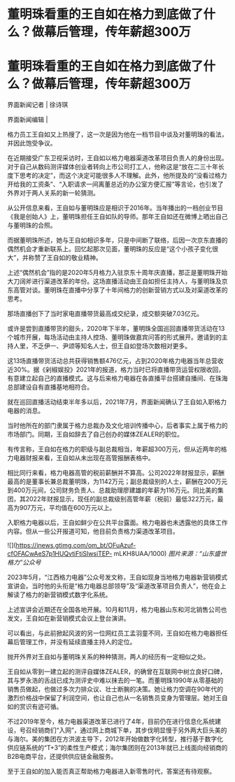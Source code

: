 # 董明珠看重的王自如在格力到底做了什么？做幕后管理，传年薪超300万

# 董明珠看重的王自如在格力到底做了什么？做幕后管理，传年薪超300万

界面新闻记者 | 徐诗琪

界面新闻编辑 |

格力员工王自如又上热搜了，这一次是因为他在一档节目中谈及对董明珠的看法，并因此饱受争议。

在近期接受广东卫视采访时，王自如以格力电器渠道改革项目负责人的身份出现。对于自己从数码测评媒体创业者转向上市公司打工人，他称这是“放在二三十年长度下思考的决定”，而这个决定可能很多人不理解。此外，他所提及的“没看过格力开给我的工资条”、“入职请求一间离董总近的办公室方便汇报”等言论，也引发了外界对于两人关系的新一轮猜测。

从公开信息来看，王自如与董明珠应是相识于2016年。当年播出的一档创业节目《我是创始人》上，董明珠担任王自如队的导师。那年王自如还在微博上晒出自己与董明珠的合照。

而据董明珠所述，她与王自如相识多年，只是中间断了联络，后因一次京东直播的偶然机会才重新联系上。回忆起那次见面，董明珠的反应是“这个小孩子变化很大”，并称赞了王自如的敬业精神。

上述“偶然机会”指的是2020年5月格力入驻京东十周年庆直播，那正是董明珠开始大刀阔斧进行渠道改革的年份。这场直播活动由王自如担任主持人，与董明珠及京东高管对谈。董明珠在直播中分享了十年间格力的创新营销方式以及对渠道改革的思考。

那场直播创下了当时家电直播带货最高成交纪录，成交额突破7.03亿元。

或许是尝到直播带货的甜头，2020年下半年，董明珠全国巡回直播带货活动在13个城市开展，每场活动由主持人控场、董明珠做嘉宾问答的形式展开。邀请到的主持人里，不乏伊一、尹颂等知名人士，但王自如登场次数相对更多。

这13场直播带货活动总共获得销售额476亿元，占到2020年格力电器当年总营收近30%。据《剁椒娱投》2021年的报道，格力当时已将直播带货运营权限收回，有意建立起自己的直播模式。这与后来格力电器在各直播平台搭建自播间、在珠海总部建设自有直播基地相符合。

就在巡回直播活动结束半年多以后，2021年7月，界面新闻确认了王自如入职格力电器的消息。

当时他所在的部门隶属于格力总裁办及文化培训传播中心，后者事实上属于格力的市场部门。同期，王自如辞去了自己创办的媒体ZEALER的职位。

有传言称，王自如在格力的职级与副总裁相当，年薪超300万元，但从近两年的格力电器财报来看，王自如从未出现在高管报酬表格中。

相比同行来看，格力电器高管的税前薪酬并不算高。公司2022年财报显示，薪酬最高的是董事长兼总裁董明珠，为1142万元；副总裁级别的人士，薪酬在200万元到400万元间，公司财务负责人、总裁助理廖建雄的年薪为116万元。同比美的集团，其2022年财报显示，现任的副总裁级别高管年薪（税前）最低322万元，最高为907万元，平均值在600万元以上。

入职格力电器以后，王自如鲜少在公共平台露面。格力电器也未透露他的具体工作内容。但从一些公开报道可知，他目前负责格力渠道改革项目。

![](https://inews.gtimg.com/om_bt/OFuAzuf-cfOFACwAeS7p1HUQvtiFtiSIwsiTEP-
mLKH8UAA/1000) _图片来源：“山东盛世格力”公众号_

2023年5月，“江西格力电器”公众号发文称，王自如现身当地格力电器新营销模式宣讲会。当时他的头衔是“格力电器总部领导”及“渠道改革项目负责人”，他在会上解读了格力的新营销模式数字化系统。

上述宣讲会近期还在全国各地开展。10月和11月，格力电器山东和河北销售公司也发文，王自如在新营销模式会议上登台演讲。

可以看出，与此前掀起风波的另一位网红员工孟羽童不同，王自如在格力电器担任幕后管理工作，并没有延续直播主持人的定位。

抛开外界对王自如与董明珠关系的种种猜测，两人的经历有一定相似之处。

王自如从零到一建立起的测评自媒体ZEALER，的确曾在互联网中树立良好口碑，其与罗永浩的舌战已成为测评史中难以抹去的一笔。而董明珠1990年从零基础的销售员做起，也做过多次力排众议、壮士断腕的决策。她让格力空调在90年代的激烈价格战中保留了利润空间，也让自己也从一名销售员变身为管理层。她对王自如的赏识有迹可循。

不过2019年至今，格力电器渠道改革已进行了4年，目前仍在进行信息化系统建设，号召经销商们“入网”，通过网上商城下单，其步伐明显慢于另外两大巨头美的与海尔。美的集团在方洪波主导下，2012年开始做数字化转型，推行基于数字化供应链系统的“T+3”的柔性生产模式；海尔集团则在2013年就已上线面向经销商的B2B电商平台，还提供供应链金融服务。

至于王自如的加入能否真正帮助格力电器进入新零售时代，答案还有待观察。

